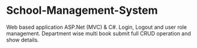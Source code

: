 # School-Management-System
Web based application ASP.Net (MVC) &amp; C#.  Login, Logout and user role management. Department wise multi book submit full CRUD operation and show details.
